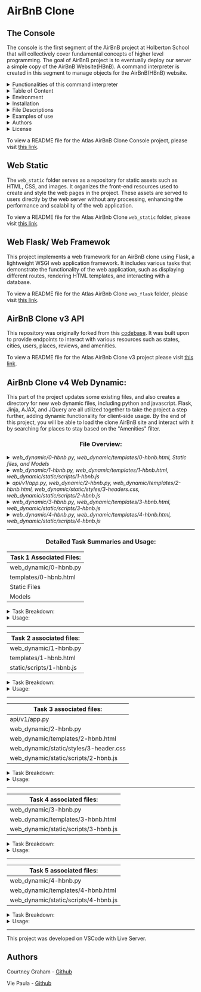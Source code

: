 # AirBnB Clone 

## The Console
The console is the first segment of the AirBnB project at Holberton School that will collectively cover fundamental concepts of higher level programming. The goal of AirBnB project is to eventually deploy our server a simple copy of the AirBnB Website(HBnB). A command interpreter is created in this segment to manage objects for the AirBnB(HBnB) website.

<details>
<summary>Functionalities of this command interpreter</summary>
<ul>
  <li>Create a new object (ex: a new User or a new Place)</li>
  <li>Retrieve an object from a file, a database etc...</li>
  <li>Do operations on objects (count, compute stats, etc...)</li>
  <li>Update attributes of an object</li>
  <li>Destroy an object</li>
</ul>
</details>
    
<details>
<summary>Table of Content</summary>
<ul>
  <li><a href="#environment">Environment</a></li>
  <li><a href="#installation">Installation</a></li>
  <li><a href="#file-descriptions">File Descriptions</a></li>
  <li><a href="#usage">Usage</a></li>
  <li><a href="#examples-of-use">Examples of use</a></li>
  <li><a href="#bugs">Bugs</a></li>
  <li><a href="#authors">Authors</a></li>
  <li><a href="#license">License</a></li>
</ul>
</details>

<details>
<summary> Environment</summary>
<ul>
  <li>This project is interpreted/tested on Ubuntu 14.04 LTS using python3 (version 3.4.3) </li>
</ul>
</details>

<details>
<summary>Installation</summary>
<ul>
  <li>Clone this repository: `git clone "https://github.com/alexaorrico/AirBnB_clone.git"`</li>
  <li>Access AirBnb directory: `cd AirBnB_clone`</li>
  <li>Run hbnb(interactively): `./console` and enter command</li>
  <li>Run hbnb(non-interactively): `echo "<command>" | ./console.py`</li>
</ul>
</details>

<details>
<summary>File Descriptions</summary>
<ul>
  <li>[console.py](console.py) - the console contains the entry point of the command interpreter.</li>
  <li>List of commands this console current supports:</li>
  <li>`EOF` - exits console</li>
  <li>`quit` - exits console</li>
  <li>`<emptyline>` - overwrites default emptyline method and does nothing</li>
  <li>`create` - Creates a new instance of`BaseModel`, saves it (to the JSON file) and prints the id</li>
  <li>`destroy` - Deletes an instance based on the class name and id (save the change into the JSON file).</li>
  <li>`show` - Prints the string representation of an instance based on the class name and id.</li>
  <li>`all` - Prints all string representation of all instances based or not on the class name.</li>
  <li>`update` - Updates an instance based on the class name and id by adding or updating attribute (save the change into the JSON file).</li>
</ul>

#### `models/` directory contains classes used for this project:
<ul>
  <li>[base_model.py](/models/base_model.py) - The BaseModel class from which future classes will be derived</li>
  <li>`def __init__(self, *args, **kwargs)` - Initialization of the base model</li>
  <li>`def __str__(self)` - String representation of the BaseModel class</li>
  <li>`def save(self)` - Updates the attribute `updated_at` with the current datetime</li>
  <li>`def to_dict(self)` - returns a dictionary containing all keys/values of the instance</li>
</ul>

Classes inherited from Base Model:
<ul>
  <li>[amenity.py](/models/amenity.py)</li>
  <li>[city.py](/models/city.py)</li>
  <li>[place.py](/models/place.py)</li>
  <li>[review.py](/models/review.py)</li>
  <li>[state.py](/models/state.py)</li>
  <li>[user.py](/models/user.py)</li>
</ul>

#### `/models/engine` directory contains File Storage class that handles JASON serialization and deserialization :
<ul>
  <li>[file_storage.py](/models/engine/file_storage.py) - serializes instances to a JSON file & deserializes back to instances</li>
  <li>`def all(self)` - returns the dictionary __objects</li>
  <li>`def new(self, obj)` - sets in __objects the obj with key <obj class name>.id</li>
  <li>`def save(self)` - serializes __objects to the JSON file (path: __file_path)</li>
  <li>` def reload(self)` - deserializes the JSON file to __objects</li>
</ul>

#### `/tests` directory contains all unit test cases for this project:
<ul>
  <li>[/test_models/test_base_model.py](/tests/test_models/test_base_model.py) - Contains the TestBaseModel and TestBaseModelDocs classes</li>
  <li>TestBaseModelDocs class:</li>
  <li>`def setUpClass(cls)`- Set up for the doc tests</li>
  <li>`def test_pep8_conformance_base_model(self)` - Test that models/base_model.py conforms to PEP8</li>
  <li>`def test_pep8_conformance_test_base_model(self)` - Test that tests/test_models/test_base_model.py conforms to PEP8</li>
  <li>`def test_bm_module_docstring(self)` - Test for the base_model.py module docstring</li>
  <li>`def test_bm_class_docstring(self)` - Test for the BaseModel class docstring</li>
  <li>`def test_bm_func_docstrings(self)` - Test for the presence of docstrings in BaseModel methods</li>

TestBaseModel class:
<ul>
  <li>`def test_is_base_model(self)` - Test that the instantiation of a BaseModel works</li>
  <li>`def test_created_at_instantiation(self)` - Test created_at is a pub. instance attribute of type datetime</li>
  <li>`def test_updated_at_instantiation(self)` - Test updated_at is a pub. instance attribute of type datetime</li>
  <li>`def test_diff_datetime_objs(self)` - Test that two BaseModel instances have different datetime objects</li>
</ul>

[/test_models/test_amenity.py](/tests/test_models/test_amenity.py) - Contains the TestAmenityDocs class:
<ul>
  <li>`def setUpClass(cls)` - Set up for the doc tests</li>
  <li>`def test_pep8_conformance_amenity(self)` - Test that models/amenity.py conforms to PEP8</li>
  <li>`def test_pep8_conformance_test_amenity(self)` - Test that tests/test_models/test_amenity.py conforms to PEP8</li>
  <li>`def test_amenity_module_docstring(self)` - Test for the amenity.py module docstring</li>
  <li>`def test_amenity_class_docstring(self)` - Test for the Amenity class docstring</li>
</ul>

[/test_models/test_city.py](/tests/test_models/test_city.py) - Contains the TestCityDocs class:
<ul>
  <li>`def setUpClass(cls)` - Set up for the doc tests</li>
  <li>`def test_pep8_conformance_city(self)` - Test that models/city.py conforms to PEP8</li>
  <li>`def test_pep8_conformance_test_city(self)` - Test that tests/test_models/test_city.py conforms to PEP8</li>
  <li>`def test_city_module_docstring(self)` - Test for the city.py module docstring</li>
  <li>`def test_city_class_docstring(self)` - Test for the City class docstring</li>
</ul>

[/test_models/test_file_storage.py](/tests/test_models/test_file_storage.py) - Contains the TestFileStorageDocs class:
<ul>
  <li>`def setUpClass(cls)` - Set up for the doc tests</li>
  <li>`def test_pep8_conformance_file_storage(self)` - Test that models/file_storage.py conforms to PEP8</li>
  <li>`def test_pep8_conformance_test_file_storage(self)` - Test that tests/test_models/test_file_storage.py conforms to PEP8</li>
  <li>`def test_file_storage_module_docstring(self)` - Test for the file_storage.py module docstring</li>
  <li>`def test_file_storage_class_docstring(self)` - Test for the FileStorage class docstring</li>
</ul>

[/test_models/test_place.py](/tests/test_models/test_place.py) - Contains the TestPlaceDoc class:
<ul>
  <li>`def setUpClass(cls)` - Set up for the doc tests</li>
  <li>`def test_pep8_conformance_place(self)` - Test that models/place.py conforms to PEP8.</li>
  <li>`def test_pep8_conformance_test_place(self)` - Test that tests/test_models/test_place.py conforms to PEP8.</li>
  <li>`def test_place_module_docstring(self)` - Test for the place.py module docstring</li>
  <li>`def test_place_class_docstring(self)` - Test for the Place class docstring</li>
</ul>

[/test_models/test_review.py](/tests/test_models/test_review.py) - Contains the TestReviewDocs class:
<ul>
  <li>`def setUpClass(cls)` - Set up for the doc tests</li>
  <li>`def test_pep8_conformance_review(self)` - Test that models/review.py conforms to PEP8</li>
  <li>`def test_pep8_conformance_test_review(self)` - Test that tests/test_models/test_review.py conforms to PEP8</li>
  <li>`def test_review_module_docstring(self)` - Test for the review.py module docstring</li>
  <li>`def test_review_class_docstring(self)` - Test for the Review class docstring</li>
</ul>

[/test_models/state.py](/tests/test_models/test_state.py) - Contains the TestStateDocs class:
<ul>
  <li>`def setUpClass(cls)` - Set up for the doc tests</li>
  <li>`def test_pep8_conformance_state(self)` - Test that models/state.py conforms to PEP8</li>
  <li>`def test_pep8_conformance_test_state(self)` - Test that tests/test_models/test_state.py conforms to PEP8</li>
  <li>`def test_state_module_docstring(self)` - Test for the state.py module docstring</li>
  <li>`def test_state_class_docstring(self)` - Test for the State class docstring</li>
</ul>

[/test_models/user.py](/tests/test_models/test_user.py) - Contains the TestUserDocs class:
<ul>
  <li>`def setUpClass(cls)` - Set up for the doc tests</li>
  <li>`def test_pep8_conformance_user(self)` - Test that models/user.py conforms to PEP8</li>
  <li>`def test_pep8_conformance_test_user(self)` - Test that tests/test_models/test_user.py conforms to PEP8</li>
  <li>`def test_user_module_docstring(self)` - Test for the user.py module docstring</li>
  <li>`def test_user_class_docstring(self)` - Test for the User class docstring</li>
</ul>


</details>

<details>
<summary>Examples of use</summary>

```
vagrantAirBnB_clone$./console.py
(hbnb) help

Documented commands (type help <topic>):
========================================
EOF  all  create  destroy  help  quit  show  update

(hbnb) all MyModel
** class doesn't exist **
(hbnb) create BaseModel
7da56403-cc45-4f1c-ad32-bfafeb2bb050
(hbnb) all BaseModel
[[BaseModel] (7da56403-cc45-4f1c-ad32-bfafeb2bb050) {'updated_at': datetime.datetime(2017, 9, 28, 9, 50, 46, 772167), 'id': '7da56403-cc45-4f1c-ad32-bfafeb2bb050', 'created_at': datetime.datetime(2017, 9, 28, 9, 50, 46, 772123)}]
(hbnb) show BaseModel 7da56403-cc45-4f1c-ad32-bfafeb2bb050
[BaseModel] (7da56403-cc45-4f1c-ad32-bfafeb2bb050) {'updated_at': datetime.datetime(2017, 9, 28, 9, 50, 46, 772167), 'id': '7da56403-cc45-4f1c-ad32-bfafeb2bb050', 'created_at': datetime.datetime(2017, 9, 28, 9, 50, 46, 772123)}
(hbnb) destroy BaseModel 7da56403-cc45-4f1c-ad32-bfafeb2bb050
(hbnb) show BaseModel 7da56403-cc45-4f1c-ad32-bfafeb2bb050
** no instance found **
(hbnb) quit
```
</details>

<details>
<summary> Authors</summary>
  <ul>
Alexa Orrico - [Github](https://github.com/alexaorrico) / [Twitter](https://twitter.com/alexa_orrico)  
Jennifer Huang - [Github](https://github.com/jhuang10123) / [Twitter](https://twitter.com/earthtojhuang)  
Jhoan Zamora - [Github](https://github.com/jzamora5) / [Twitter](https://twitter.com/JhoanZamora10)  
<David Ovalle - [Github](https://github.com/Nukemenonai) / [Twitter](https://twitter.com/disartDave)

Second part of Airbnb: Joann Vuong
</ul>  </details>
<details>
  <summary>License</summary>
Public Domain. No copy write protection. 
</details>


To view a README file for the Atlas AirBnB Clone Console project, please visit [this link](https://github.com/ThatsVie/atlas-AirBnB_clone/blob/main/README.md).



## Web Static

The `web_static` folder serves as a repository for static assets such as HTML, CSS, and images. It organizes the front-end resources used to create and style the web pages in the project. These assets are served to users directly by the web server without any processing, enhancing the performance and scalability of the web application.

To view a README file for the Atlas AirBnb Clone `web_static` folder, please visit [this link](https://github.com/ThatsVie/atlas-AirBnB_clone/blob/main/web_static/README.md).


## Web Flask/ Web Framewok

This project implements a web framework for an AirBnB clone using Flask, a lightweight WSGI web application framework. It includes various tasks that demonstrate the functionality of the web application, such as displaying different routes, rendering HTML templates, and interacting with a database.

To view a README file for the Atlas AirBnb Clone `web_flask` folder, please visit [this link](https://github.com/ThatsVie/atlas-AirBnB_clone_v2/blob/master/web_flask/README.md).


## AirBnB Clone v3 API

This repository was originally forked from this [codebase](https://github.com/alexaorrico/AirBnB_clone_v2). It was built upon to provide endpoints to interact with various resources such as states, cities, users, places, reviews, and amenities.

To view a README file for the Atlas AirBnb Clone v3 project please visit [this link](https://github.com/ThatsVie/atlas-AirBnB_clone_v3/blob/master/README.md).

## AirBnb Clone v4 Web Dynamic:
This part of the project updates some existing files, and also creates a directory for new web dynamic files, including python and javascript. Flask, Jinja, AJAX, and JQuery are all utilized together to take the project a step further, adding dynamic functionality for client-side usage. By the end of this project, you will be able to load the clone AirBnB site and interact with it by searching for places to stay based on the "Amenities" filter.

### <div align="center">File Overview:</div>
<details>
<summary><i>web_dynamic/0-hbnb.py, web_dynamic/templates/0-hbnb.html, Static files, and Models </i></summary>
<ul>
  <li><sub><code>0-hbnb.py</code> is the main script that starts the Flask web application and defines the route to render the HTML template.</sub></li>
  <li><sub><code>/0-hbnb.html</code> is the HTML template that provides the structure and content of the web page.</sub></li>
  <li><sub>Static files (CSS stylesheets, image assets) are used to style the web page.</sub></li>
  <li><sub>Models define the data structure and relationships used to retrieve data from the database.</sub></li>
</ul>
</details>

<details>
<summary><i>web_dynamic/1-hbnb.py, web_dynamic/templates/1-hbnb.html, web_dynamic/static/scripts/1-hbnb.js</i></summary>
<ul>
  <li><sub><code>1-hbnb.py</code> is the Flask backend responsible for rendering the web page and providing data to populate it.</sub></li>
  <li><sub><code>1-hbnb.html</code> is the HTML template that defines the structure and content of the web page. It imports JQuery and the JavaScript file 1-hbnb.js to add dynamic functionality.</sub></li>
  <li><sub><code>1-hbnb.js</code> is the JavaScript file that adds dynamic behavior to the web page, such as handling checkbox changes and updating the displayed amenities.</sub></li>
</ul>
<sub>Together, these files work to create a dynamic web page where users can interact with checkboxes to filter amenities, while the backend provides the necessary data.</sub>

</ul></details>

<details>
<summary><i>api/v1/app.py, web_dynamic/2-hbnb.py, web_dynamic/templates/2-hbnb.html, web_dynamic/static/styles/3-headers.css, web_dynamic/static/scripts/2-hbnb.js </i></summary>
<ul>
  <li><sub><code>app.py</code> serves as the backend of the application, providing an API endpoint for accessing data related to the AirBnB service.</sub></li>
  <li><sub><code>2-hbnb.py</code> is the frontend of the application, serving HTML templates and handling user requests.</sub></li>
  <li><sub><code>2-hbnb.html</code> defines the structure of the webpage and includes dynamic content placeholders.</sub></li>
  <li><sub><code>3-header.css</code> styles the header section of the webpage, including the newly added API status indicator.</sub></li>
  <li><sub><code>2-hbnb.js</code> adds interactivity to the webpage, updating the list of selected amenities and checking the status of the API dynamically.</sub></li>
</ul>
<sub>Together, these files create a cohesive web application that allows users to interact with AirBnB data through a user-friendly interface while also providing real-time feedback on the status of the API.</sub></li>
  
</ul></details>

<details>
<summary><i>web_dynamic/3-hbnb.py, web_dynamic/templates/3-hbnb.html, web_dynamic/static/scripts/3-hbnb.js </i></summary>
<ul>
  <li><sub><code>3-hbnb.py</code> sets up a Flask web application with a route that renders the 3-hbnb.html template. </sub></li>
  <li><sub><code>3-hbnb.html</code> is the HTML template that defines the structure of the webpage and imports necessary CSS and JavaScript files. </sub></li>
  <li><sub><code>3-hbnb.js</code> is the JavaScript file that adds interactivity to the webpage, such as updating lists based on checkbox changes and retrieving and displaying places data dynamically.</sub></li>
</ul>
<sub>Together, these files create a dynamic web application where users can interact with data retrieved from the backend.</sub>

</ul></details>

<details>
<summary><i>web_dynamic/4-hbnb.py, web_dynamic/templates/4-hbnb.html, web_dynamic/static/scripts/4-hbnb.js </i></summary>
<ul>
  <li><sub><code>4-hbnb.py</code> Initializes a Flask web application with a route /4-hbnb that renders 4-hbnb.html. Retrieves data from the database and passes it to the template.</sub></li>
  <li><sub><code>4-hbnb.html</code> is the HTML template for the web page. iIt ncludes CSS and JavaScript files, sets up the layout, and dynamically populates content based on data passed from the backend.</sub></li>
  <li><sub><code>4-hbnb.js</code> is the client-side JavaScript for the page. It handles checkbox changes, sends requests to check API status and retrieve places data, and dynamically updates the page based on user interactions.</sub></li>
</ul></details>

---

### <div align="center">Detailed Task Summaries and Usage:</div>

| Task 1 Associated Files:|
|------------------------|
| web_dynamic/0-hbnb.py  |
| templates/0-hbnb.html  |
| Static Files           |
| Models                 |

<details>
<summary>
Task Breakdown: </summary>
<ol>
  <li> First, the project begins with creating a Flask web application based on existing files and making modifications to integrate asset caching.</li>
  <li> Then, we copied the following files from the web_flask directory to the web_dynamic directory
    <ul>
      <li>
        <p><code>static</code> directory</p>
      </li>
      <li>
        <p><code>templates/100-hbnb.html</code></p>
      </li>
      <li>
        <p><code>__init__.py</code></p>
      </li>
      <li>
        <p><code>100-hbnb.py</code></p>
      </li>
    </ul>
  <li>Renamed files: <code>100-hbnb.py</code> => <code>0-hbnb.py</code> and <code>100-hbnb.html</code> => <code>0-hbnb.html.</code>
  <li>Modified <code>0-hbnb.py</code> to replace the existing route to /0-hbnb/. The new route serves 0-hbnb.html.</li>
  <li>Added <code>cache_id</code> variable to the <code>render_template</code> function in 0-hbnb.py. Value of this variable is a UUID generated using uuid.uuid4()</li>
  <li>Finally, implemented variable <code>cache_id</code> into 0-hbnb.html as a query string to each <link> tag URL.</li>
</ol>

### Files

0-hbnb.py:

- main Python script, starts the Flask web application.
- imports necessary modules from the Flask framework and the application's models.
- defines route <code>/0-hbnb</code> which renders 0-hbnb.html template.
- Inside route function, retrieves data from the database (states, amenities, places) using storage module.
- generates a UUID (cache_id) for asset caching and passes it to the template.
- starts the Flask application to run on 0.0.0.0:5000.

0-hbnb.html:

- the HTML template rendered by the Flask route defined in 0-hbnb.py.
- contains structure and layout of the web page, including headers, filters, places listing, and footer.
- includes links to CSS stylesheets with query strings appended for asset caching using the <code> cache_id </code> variable.

Static Files (`styles/` directory, `icon.png`):
- These files contain CSS stylesheets and image assets used to style and enhance the appearance of the web page.
    - CSS stylesheets define the visual presentation of elements like headers, filters, places, etc.
    - <code>icon.png</code> file is used as the favicon for the web page.

Models (State, City, Amenity, Place):
- Python modules defining the data models used in the application.
  - modules contain classes representing database tables (e.g., State, City) and their relationships.
- models are used by <code>0-hbnb.py</code> to retrieve data from the database.
</ul> </details>

<details>
<summary>Usage:</summary>
<ul>
  

### Input the following command in your terminal


```bash
HBNB_MYSQL_USER=hbnb_dev HBNB_MYSQL_PWD=hbnb_dev_pwd HBNB_MYSQL_HOST=localhost HBNB_MYSQL_DB=hbnb_dev_db HBNB_TYPE_STORAGE=db python3 -m web_dynamic.0-hbnb
```

<i>This command executes `0-hbnb.py` after setting several environment variables related to MySQL database connection parameters:</i>

- `HBNB_MYSQL_USER=hbnb_dev`: This sets the MySQL database username to hbnb_dev.
- `HBNB_MYSQL_PWD=hbnb_dev_pwd`: This sets the MySQL database password to hbnb_dev_pwd.
- `HBNB_MYSQL_HOST=localhost`: This sets the MySQL database host to localhost.
- HBNB_MYSQL_DB=hbnb_dev_db: This sets the name of the MySQL database to hbnb_dev_db.
- `HBNB_TYPE_STORAGE=db`: This sets the storage type to db, indicating that the application is configured to use a database for storage.


After setting these environment variables, the command runs the Python script in 0-hbnb.py as a module using Python 3 (`python3 -m`). This means that Python will treat the web_dynamic directory as a package and execute the 0-hbnb.py script within that package.

![image](https://github.com/grahacr/atlas-AirBnB_clone_v4/assets/143755961/b8a475ca-be6b-4403-87de-e426a6c665ae)

- Environment variables for MySQL database connection are set.
- The Python script 0-hbnb is executed as a module using Python 3.
- Flask starts serving the application on port 5000.
- Requests are made to the server:
  - A request to /0-hbnb/ returns a 200 response.
  - Requests for static CSS files and images return 200 responses.
  - Some image requests return 304 responses, indicating no modification since the last request.


### In another window of your terminal, input this command:

```bash
curl -s -XGET http://0.0.0.0:5000/0-hbnb/ | head -6
```

This command uses curl to make a GET request to a web server running locally on the address <code>http://0.0.0.0:5000/0-hbnb/</code>. 

- `curl`: This is a command-line tool for transferring data using various network protocols. It is commonly used to make HTTP requests.
- `-s`: This option instructs curl to operate in silent mode, where it suppresses the progress meter and other output. It makes curl run silently, without showing any progress or error messages.
- `-XGET`: This option specifies the HTTP method to be used in the request. In this case, it explicitly specifies that a GET request should be made. However, curl automatically uses GET requests if no method is specified, so this part is redundant but explicitly specifies the HTTP method.
- `http://0.0.0.0:5000/0-hbnb/`: This is the URL to which the GET request is made. It specifies the address 0.0.0.0 on port 5000, with the path /0-hbnb/. This would typically be the address of a web server running locally on the machine.
- `|`: This is a pipe operator that redirects the output of the command on the left side to the input of the command on the right side.
- `head -6`: This is a command that prints the first 6 lines of the input it receives. It's typically used to show only the beginning of a file or the output of a command when combined with the pipe operator `|`.

![image](https://github.com/grahacr/atlas-AirBnB_clone_v4/assets/143755961/21a9966f-ce05-4b3f-9ec4-ec2257fb71e1)


### In your browser:

```bash
http://localhost:5000/0-hbnb/
```
![httplocalhost50000-hbnb](https://github.com/grahacr/atlas-AirBnB_clone_v4/assets/143755961/ebc0ce94-db22-4da9-a190-00e4438e717a)

</ul></details>

---


| Task 2 associated files: |
|------------------------|
| web_dynamic/1-hbnb.py    |
| templates/1-hbnb.html    |
| static/scripts/1-hbnb.js |

<details>
<summary>
Task Breakdown: </summary>

The next task involved enhancing functionality of the Flask web application by making the filters section dynamic. This involved updating the Flask route, creating a new HTML template with dynamic filtering functionality using checkboxes, and writing JavaScript code to handle the checkbox changes and update the displayed amenities accordingly. The steps are outlined below:

<ol>
  <li>replaced the existing route <code>/0-hbnb</code> with <code>/1-hbnb</code> in the Python script file <code>1-hbnb.py</code>.</li>
  <li>created new HTML template named <code>1-hbnb.html</code> based on the existing <code>0-hbnb.html </code>template and updated it in the following ways:
    <ul>
      <li>Imported JQuery and the JavaScript file static/scripts/1-hbnb.js in the <code>head</code> tag of <code>1-hbnb.html</code>.</li>
      <li>Appended <code>cache_id</code> variable as a query string to the <code>script</code> tag.</li>
      <li>Added a checkbox input <code>input[type="checkbox"]</code> to each amenity <code>li</code> tag.</li>
      <li>Positioned the checkbox 10px to the left of "Amenity".
      <li>Added two attributes to the checkbox input:
        <ul>
          <li><code>data-id=":amenity.id"</code>: stores Amenity ID, allowing retrieval from the DOM.</li>
          <li><code>data-name=":amenity.name"</code>: stores Amenity name, allowing retrieval from the DOM.</li>
        </ul>
      </li>
    </ul>
  <li>wrote static/scripts/1-hbnb.js:
    <ul>
      <li>script only executes when the DOM is fully loaded.</li>
      <li>JQuery is used for DOM manipulation.</li>
      <li>Listens for changes on each input checkbox tag:
        <ul>
          <li>if checkbox = checked: Amenity ID stored in a variable</li>
          <li>if checkbox = unchecked: Amenity ID removed from the variable.</li>
        </ul>
      </li>
    <li>updated <code>h4</code> tag inside the "Amenities" div with the list of checked Amenities.</li>
</ol>

### Files

1-hbnb.py:
- Python script, starts Flask web application.
- imports necessary modules and defines routes.
- The route /1-hbnb renders the 1-hbnb.html template.
- Inside the route function <code>hbnb()</code>, the storage module is used to fetch database data on states, amenities, and places.
- <code>uuid.uuid4()</code>is used to generate a unique <code>cache_id</code>, preventing asset caching.
- Renders the 1-hbnb.html template using the retrieved data and cache_id.

1-hbnb.html:
- HTML template, defines the structure of the web page.
- imports necessary CSS stylesheets with cache IDs to prevent caching.
- import JQuery and the JavaScript file 1-hbnb.js to add dynamic functionality.
- template contains sections for filters, amenities, places, and a footer.
- dynamically generates lists of states, amenities, and places fetched from the Flask route.
- Checkboxes for amenities are added dynamically using data attributes (data-id and data-name) for each amenity.

1-hbnb.js:
- JavaScript file, adds dynamic functionality to the web page using JQuery.
- listens for changes on each input checkbox tag <code>amenities</code>.
- When a checkbox is checked or unchecked, the checkedAmenities array is updated accordingly.
- Generates comma-separated string of checked amenity names and updates the text of the <code>h4</code> tag inside the div with class amenities.
</details>

<details>
<summary> Usage: </summary>
<ul>
  
### Input this command in your terminal:

```bash
HBNB_MYSQL_USER=hbnb_dev HBNB_MYSQL_PWD=hbnb_dev_pwd HBNB_MYSQL_HOST=localhost HBNB_MYSQL_DB=hbnb_dev_db HBNB_TYPE_STORAGE=db python3 -m web_dynamic.1-hbnb
```

### In your browser:

```bash
http://localhost:5000/1-hbnb/
```
![clicking on amenities httplocalhost50001-hbnb](https://github.com/grahacr/atlas-AirBnB_clone_v4/assets/143755961/3f910ec8-ada4-4129-81df-0cd2f4575954)

![checking boxes](https://github.com/grahacr/atlas-AirBnB_clone_v4/assets/143755961/210232b5-9e1f-4f56-9d64-5ddfda9cb7ca)
</ul>  </details>

---

| Task 3 associated files: |
|------------------------|
| api/v1/app.py                     |
| web_dynamic/2-hbnb.py             |
| web_dynamic/templates/2-hbnb.html |
| web_dynamic/static/styles/3-header.css |
| web_dynamic/static/scripts/2-hbnb.js |

<details>
<summary> Task Breakdown: </summary>
In the next task, we followed the below steps to ensure that the HBNB web application and API were updated to handle status checks and also served the correct template with necessary JavaScript functionality.
<ol>
  <li> Updated the API Entry Point:
    <ul>
      <li>In the api/v1/app.py file, we replaced the <code>cors</code> variable: <code>CORS(app, origins="0.0.0.0")</code> => <code>CORS(app, resources={r"/api/v1/*": {"origins": "*"}})</code>. This change allows requests from any origin to access the API, specifically targeting routes under /api/v1/.</li>
      <li>In the 2-hbnb.py file (based on 1-hbnb.py), updated the route from <code>/1-hbnb</code> => <code>/2-hbnb</code>.
This ensures that the web application serves the new template 2-hbnb.html under the updated route.</li>
    </ul>
  <li>Created a new HTML template 2-hbnb.html based on the existing 1-hbnb.html and updated it by:
    <ul>
      <li>Importing JavaScript file <code>2-hbnb.js</code> in the <code>head</code> tag, replacing <code>1-hbnb.js</code>.</li>
      <li>Adding a new <code>div</code> element in the header tag with a div id of <code>api_status</code>.</li>
  <li>Updated the web_dynamic/static/styles/3-header.css file to style the new <code>#api_status</code> div in the following ways:
    <ul>
      <li>Aligned to the right</li>
      <li>Circular shape with a diameter of 40px</li>
      <li>Vertically centered.</li>
      <li>Positioned 30px from the right border.</li>
      <li>Background color is #cccccc.</li>
    </ul>
  <li>In .css file, also added a CSS class named <code>available</code> with a background color of #ff545f, to be applied to new element based on the following javascript file function.</li>
    <li>Created new JavaScript file named <code>2-hbnb.js</code> (based on 1-hbnb.js) and updated it in the following ways:
      <ul>
        <li>makes HTTP request to <code>http://localhost:5001/api/v1/status/</code> to check status of the HBNB API.</li>
        <li>If status = "OK", class <code>available</code> is added to <code>div</code> element with ID <code>api_status</code>.</li>
        <li>If status is <i>NOT</i> "OK", class <code>available</code> is removed from the <code>div</code> element with ID <code>api_status</code>.</li>
      </ul>
    </li>
    </ul>
  </li>
</ol>

**Notes:**
- <sub>Using <code>http://localhost:5001/api/v1/status/</code> explicitly specifies the loopback address, ensuring a connection to the local machine. This is universally supported and commonly used in development environments.</sub>

- <sub>However, <code>http://0.0.0.0:5001/api/v1/status/</code> (as the task requires) specifies the wildcard address, which means "any available interface." Some systems or configurations may not allow connections to this address, leading to potential issues with connectivity, especially in development environments.</sub>

### Files
These files collectively define and implement the functionality of the HBNB web application and API, ensuring proper rendering of dynamic content and handling of API status checks.

api/v1/app.py:
- python file; main entry point for the Flask application that serves the HBNB API.
- The purpose of this file is to configure the Flask application by: defining routes, configuring host and port based on environment variables, starting it, and handling errors for the API.
- imports necessary modules and initializes Flask, CORS, and Swagger.
- <code>teardown_appcontext</code> function closes the SQLAlchemy session when the application context is popped.
- define error handler for 404 errors; returns a JSON response.
  

web_dynamic/2-hbnb.py:
- python file, includes Flask web application script.
- The purpose of this file is to define a route for the web application and render a specific HTML template.
- imports necessary modules and initializes Flask.
- <code>teardown_appcontext</code> function closes the SQLAlchemy session when the application context is popped.
- defines route <code>/2-hbnb</code> that renders template 2-hbnb.html.


web_dynamic/templates/2-hbnb.html:
- HTML file, represents the template for the web application.
- The purpose of this file is to define the layout and structure of the web page, including dynamic content.
- imports necessary CSS and JavaScript files and sets up the structure of the webpage.
- includes placeholders for states, amenities, and places data to be rendered dynamically.
- includes a <code>div</code> element with ID <code>api_status</code> in the header section.


web_dynamic/static/styles/3-header.css:
- CSS file, contains styling rules for <code>header</code> section of the web page.
- The purpose of this file is to define the visual appearance of elements in the header section of the webpage.
- defines styles for the header, logo, and the newly added <code>api_status</code> div.
- defines the <code>.available</code> class, which sets a specific background color for the <code>api_status</code> div when the API status is "OK".


web_dynamic/static/scripts/2-hbnb.js:
- JavaScript file, contains client-side scripting logic for the web page.
- The purpose of this file is to add interactivity to the webpage and handle API status checks dynamically.
- listens for changes on input checkboxes for "amenities", updating list of selected amenities dynamically.
- makes AJAX request to the API to check status, updating the visual indicator <code>api_status</code> based on the status response.

</ul></details>

<details>
<summary> Usage: </summary>
<ul>

### Input this command in your terminal:
```bash
HBNB_MYSQL_USER=hbnb_dev HBNB_MYSQL_PWD=hbnb_dev_pwd HBNB_MYSQL_HOST=localhost HBNB_MYSQL_DB=hbnb_dev_db HBNB_TYPE_STORAGE=db HBNB_API_PORT=5001 python3 -m api.v1.app
```

<i>This command is configuring environment variables related to a MySQL database and the API, and then starting the Flask application defined in the api.v1.app module.</i>

- `HBNB_MYSQL_USER=hbnb_dev`: Sets the MySQL username to hbnb_dev.
- `HBNB_MYSQL_PWD=hbnb_dev_pwd`: Sets the MySQL password to hbnb_dev_pwd.
- `HBNB_MYSQL_HOST=localhost`: Sets the MySQL host to localhost.
- `HBNB_MYSQL_DB=hbnb_dev_db`: Sets the MySQL database name to hbnb_dev_db.
- `HBNB_TYPE_STORAGE=db`: Sets the storage type to use a database.
- `HBNB_API_PORT=5001`: Sets the port for the API to 5001.
- `python3 -m api.v1.app`: Runs the Python module api.v1.app using Python 3.


### Input the following command in a separate terminal:

```bash
HBNB_MYSQL_USER=hbnb_dev HBNB_MYSQL_PWD=hbnb_dev_pwd HBNB_MYSQL_HOST=localhost HBNB_MYSQL_DB=hbnb_dev_db HBNB_TYPE_STORAGE=db python3 -m web_dynamic.2-hbnb
```

- `HBNB_MYSQL_USER=hbnb_dev`: Sets the MySQL database username to hbnb_dev.
- `HBNB_MYSQL_PWD=hbnb_dev_pwd`: Sets the MySQL database password to hbnb_dev_pwd.
- `HBNB_MYSQL_HOST=localhost`: Sets the MySQL database host to localhost.
- `HBNB_MYSQL_DB=hbnb_dev_db`: Sets the MySQL database name to hbnb_dev_db.
- `HBNB_TYPE_STORAGE=db`: Sets the type of storage to use to db, which likely indicates that the application will use a MySQL database for storage.
- `python3 -m web_dynamic.2-hbnb`: Executes the Python script 2-hbnb.py located in the web_dynamic package/module using Python 3 as the interpreter. This script starts a Flask web application that serves the dynamic content for your application.

![image](https://github.com/grahacr/atlas-AirBnB_clone_v4/assets/143755961/1560564b-47fc-476e-9108-90cb7a672486)


- The server is started, and it's listening on all available IP addresses (0.0.0.0) and ports (5001). It's also listening specifically on 127.0.0.1:5001 and 172.25.115.237:5001, indicating that the server is accessible locally and from another IP address.
- The last line indicates that a GET request to /api/v1/status/ was made and received a response with status code 200, indicating success.

![image](https://github.com/grahacr/atlas-AirBnB_clone_v4/assets/143755961/95e9eb7c-d6a8-435b-9c59-46f2104e7948)


- This output indicates that a Flask application is being served using a development server.
- The server is started, and it's listening on all available IP addresses (0.0.0.0) and ports (5000). It's also listening specifically on 127.0.0.1:5000 and 172.25.115.237:5000, indicating that the server is accessible locally and from another IP address.
- The subsequent lines show GET requests being made to various static resources (CSS, JavaScript, and images), all of which are being served successfully with a status code of 200 or 304. The 304 status code indicates that the requested resource has not been modified since the last request, and it can be retrieved from the browser cache.

### In your browser:

```bash
http://localhost:5000/2-hbnb
```

**This is before the API is connected. Note the gray circle in the top right**

![httplocalhost50002-hbnb](https://github.com/grahacr/atlas-AirBnB_clone_v4/assets/143755961/0c3c9122-e7a8-4d1a-851d-552c7710b26f)

**After the API is connected. Note that the circle is now red**

![API connected OK red circle](https://github.com/grahacr/atlas-AirBnB_clone_v4/assets/143755961/e5d455db-61e6-4790-b169-2b5f9c084d8c)
</ul></details>

---

| Task 4 associated files: |
|------------------------|
| web_dynamic/3-hbnb.py                |
| web_dynamic/templates/3-hbnb.html    |
| web_dynamic/static/scripts/3-hbnb.js |

<details>
<summary> Task Breakdown: </summary>

The overall goal of this task is to load places dynamically from the front-end by making a request to the specified API endpoint and displaying the retrieved data without relying on the back-end to render the places.

To accomplish this, we followed these steps:
<ol>
  <li>in file 3-hbnb.py, changed the route from <code>/2-hbnb</code> => <code>/3-hbnb</code>, based on the existing 2-hbnb.py file.</li>
  <li>created new HTML template file <code>3-hbnb.html</code> based on the existing <code>2-hbnb.html</code>, updating it by: importing JavaScript file 3-hbnb.js in the <code>head</code> tag instead of 2-hbnb.js, then removing Jinja section responsible for displaying all places (all <code>article</code> tags).</li>
  <li>created new JavaScript script named 3-hbnb.j, based on 2-hbnb.js, which will:
    <ul>
      <li>make request to the API endpoint <code>http://localhost:5001/api/v1/places_search/</code>, returning a list of places</li>
      <li>sends POST request with empty dictionary in the body to this endpoint.</li>
      <li>Upon receiving the response, script loops through the result and dynamically creates <code>article</code> tags representing each place in the section with class <code>places</code>, excluding the Owner tag from the place description.</li>
    </ul>
  </li>
</ol>

### Files

web_dynamic/3-hbnb.py: 
- Python file, sets up a Flask web application.
- The purpose of this file is to serve as the backend for the web application and handle HTTP requests.
- defines a route <code>/3-hbnb</code>, rendering the template 3-hbnb.html.
- Inside route function, SQLAlchemy is utilized to retrieve data from the database, and passing it to the template for rendering. 

web_dynamic/templates/3-hbnb.html:
- HTML file, template for web page served by the Flask application.
- The purpose of this file is to provide the structure and layout for the web page.
- contains structure of the webpage including header, filters, places, and footer sections.
- imports necessary CSS and JavaScript files and includes placeholders for dynamic content. 

web_dynamic/static/scripts/3-hbnb.js:
- JavaScript file, responsible for adding interactivity to the webpage.
- The purpose of this file is to enhance the user experience by adding dynamic content and interactions to the webpage.
- listens for changes on checkboxes, updating the list of checked amenities dynamically.
- checks status of the API, and makes an AJAX request to retrieve "places" data from the backend. Upon receiving this data, HTML is dynamically generated for each place, and appended to the appropriate section on the webpage. 
</details>


<details>
<summary> Usage: </summary>
<ul>

### Start the API server:

```bash
HBNB_MYSQL_USER=hbnb_dev HBNB_MYSQL_PWD=hbnb_dev_pwd HBNB_MYSQL_HOST=localhost HBNB_MYSQL_DB=hbnb_dev_db HBNB_TYPE_STORAGE=db HBNB_API_PORT=5001 python3 -m api.v1.app
```

### In another window of your terminal, run the web application server:
```bash
HBNB_MYSQL_USER=hbnb_dev HBNB_MYSQL_PWD=hbnb_dev_pwd HBNB_MYSQL_HOST=localhost HBNB_MYSQL_DB=hbnb_dev_db HBNB_TYPE_STORAGE=db python3 -m web_dynamic.3-hbnb
```

![image](https://github.com/grahacr/atlas-AirBnB_clone_v4/assets/143755961/f976900e-93d5-491c-8bdb-b2c57b8a5a03)


### In your browser:
```bash
http://localhost:5000/3-hbnb
```

![The final result must be the same as previously, but now, places are loaded from the front-end, not from the back-end!](https://github.com/grahacr/atlas-AirBnB_clone_v4/assets/143755961/a339cab8-81dc-44fb-991c-f61c4fe94726)
  </ul></details>
  
---

| Task 5 associated files: |
|------------------------|
| web_dynamic/4-hbnb.py                |
| web_dynamic/templates/4-hbnb.html    |
| web_dynamic/static/scripts/4-hbnb.js |

<details>
<summary> Task Breakdown: </summary>

<ol>
  <li>created 4-hbnb.py (based on 3-hbnb.py) replacing the existing <code>3-hbnb</code>route with <code>4-hbnb</code>.</li>
  <li>created new HTML template named 4-hbnb.html, based on the existing 3-hbnb.html, updating it to import <code>4-hbnb.js</code> instead of <code>3-hbnb.js</code>.</li>
  <li>created JavaScript script 4-hbnb.js, building upon the functionality of 3-hbnb.js, updating it in the following ways:
    <ul>
      <li>When button tag is clicked, new POST request is sent, with list of checked Amenities, to <code>places_search</code>. This implementation completes the first filter and enhances the functionality of the web application.</li>
    </ul>
  </li>
</ol>

### Files

4-hbnb.py:
- Python file, initializes a Flask web application.
- defines route <code>/4-hbnb</code> that renders HTML template named 4-hbnb.html.
- inside route function, data is retrieved from the database (states, amenities, places) and passed to HTML template for rendering.

4-hbnb.html:
- HTML file, template for web page rendered by the Flask application.
- includes various CSS and JavaScript files, sets up the layout of the page with sections for filters and places, and dynamically populates content based on data passed from the Python file.

4-hbnb.js:
- JavaScript file, contains client-side scripting for the web page.
- initializes an array to store checked amenities
- listens for changes on input checkboxes
- sends GET request to check the API status
- sends POST request to retrieve places data
- dynamically generates HTML for each place, appending to the appropriate section on the web page.
- Additionally, script listens for a click event on the search button and triggers a search function with the selected filters.

These files work together to create a web application where users can view places and apply filters based on selected amenities. The Python file serves as the backend, handling routing and data retrieval, while the HTML and JavaScript files handle the frontend, defining the structure and behavior of the web page.
</details>

<details>
<summary> Usage: </summary>
<ul>

#### Start the API server:

```bash
HBNB_MYSQL_USER=hbnb_dev HBNB_MYSQL_PWD=hbnb_dev_pwd HBNB_MYSQL_HOST=localhost HBNB_MYSQL_DB=hbnb_dev_db HBNB_TYPE_STORAGE=db HBNB_API_PORT=5001 python3 -m api.v1.app
```

#### In another window of your terminal, run the web application server:

```bash
HBNB_MYSQL_USER=hbnb_dev HBNB_MYSQL_PWD=hbnb_dev_pwd HBNB_MYSQL_HOST=localhost HBNB_MYSQL_DB=hbnb_dev_db HBNB_TYPE_STORAGE=db python3 -m web_dynamic.4-hbnb
```
![image](https://github.com/grahacr/atlas-AirBnB_clone_v4/assets/143755961/0bb185b2-6bda-4443-adf9-9b249645b18a)



#### In your browser:

```bash
http://localhost:5000/4-hbnb
```

**Before filtering ameneties:**

![before amenities filter](https://github.com/grahacr/atlas-AirBnB_clone_v4/assets/143755961/6e2e6461-e3c4-4216-8bcc-3aca9b2c467e)

**After filtering amenities:**

![amenities filtered by AC cable and dogs](https://github.com/grahacr/atlas-AirBnB_clone_v4/assets/143755961/df948fc1-5cdb-47d5-9714-b0676aef6a9b)

**View of API log after filtering amenities:**

![image](https://github.com/grahacr/atlas-AirBnB_clone_v4/assets/143755961/3ba2761a-5ca6-47bd-85b7-a451fdcd0fba)

</ul></details>

---

This project was developed on VSCode with Live Server.
  
## Authors

Courtney Graham - [Github](https://github.com/grahacr)

Vie Paula - [Github](https://github.com/ThatsVie)
